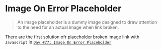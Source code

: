 # Image On Error Placeholder

>An image placeholder is a dummy image designed to draw attention to the need for an actual image when link broken.

There are the first solution ofr placeholder broken image link with `Javascript` in [`Day #77: Image On Error Placeholder`](../001.Simple%20Validate%20Form%20with%20Vanilla%20JS/index.html)


